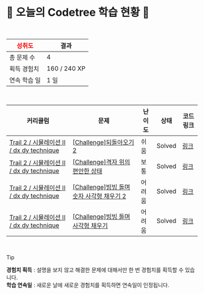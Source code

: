 # 🌲 오늘의 Codetree 학습 현황 🌲

<br />

| <span style="color:red;display:block;text-align:center;"> **성취도**</span> | 결과 |
|---|---|
| 총 문제 수 | 4 |
| 획득 경험치 | 160 / 240 XP |
| 연속 학습 일 | 1 일 |

<br />

|커리큘럼|문제|난이도|상태|코드 링크|
|---|---|---|---|---|
|[Trail 2 / 시뮬레이션 II / dx dy technique](https://https://en.codetree.ai/trail-info/novice-mid/)|[[Challenge]되돌아오기 2](https://https://en.codetree.ai/trails/complete/curated-cards/challenge-come-back-2/)|쉬움|Solved|[링크](https://github.com/kim2001sh/codetree/blob/main/250115/%EB%90%98%EB%8F%8C%EC%95%84%EC%98%A4%EA%B8%B0%202/come-back-2.cpp)|
|[Trail 2 / 시뮬레이션 II / dx dy technique](https://https://en.codetree.ai/trail-info/novice-mid/)|[[Challenge]격자 위의 편안한 상태](https://https://en.codetree.ai/trails/complete/curated-cards/challenge-comfortable-state-on-the-grid/)|보통|Solved|[링크](https://github.com/kim2001sh/codetree/blob/main/250115/%EA%B2%A9%EC%9E%90%20%EC%9C%84%EC%9D%98%20%ED%8E%B8%EC%95%88%ED%95%9C%20%EC%83%81%ED%83%9C/comfortable-state-on-the-grid.cpp)|
|[Trail 2 / 시뮬레이션 II / dx dy technique](https://https://en.codetree.ai/trail-info/novice-mid/)|[[Challenge]빙빙 돌며 숫자 사각형 채우기 2](https://https://en.codetree.ai/trails/complete/curated-cards/challenge-snail-number-square-2/)|어려움|Solved|[링크](https://github.com/kim2001sh/codetree/blob/main/250115/%EB%B9%99%EB%B9%99%20%EB%8F%8C%EB%A9%B0%20%EC%88%AB%EC%9E%90%20%EC%82%AC%EA%B0%81%ED%98%95%20%EC%B1%84%EC%9A%B0%EA%B8%B0%202/snail-number-square-2.cpp)|
|[Trail 2 / 시뮬레이션 II / dx dy technique](https://https://en.codetree.ai/trail-info/novice-mid/)|[[Challenge]빙빙 돌며 사각형 채우기](https://https://en.codetree.ai/trails/complete/curated-cards/challenge-snail-alphabet-square/)|어려움|Solved|[링크](https://github.com/kim2001sh/codetree/blob/main/250115/%EB%B9%99%EB%B9%99%20%EB%8F%8C%EB%A9%B0%20%EC%82%AC%EA%B0%81%ED%98%95%20%EC%B1%84%EC%9A%B0%EA%B8%B0/snail-alphabet-square.cpp)|


<br />

> [!TIP]
> **경험치 획득** : 설명을 보지 않고 해결한 문제에 대해서만 한 번 경험치를 획득할 수 있습니다.  
> **학습 연속일** : 새로운 날에 새로운 경험치를 획득하면 연속일이 인정됩니다.

